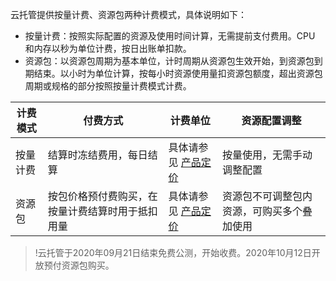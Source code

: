 

云托管提供按量计费、资源包两种计费模式，具体说明如下：


- 按量计费：按照实际配置的资源及使用时间计算，无需提前支付费用。CPU 和内存以秒为单位计费，按日出账单扣款。
- 资源包：以资源包周期为基本单位，计时周期从资源包生效开始，到资源包到期结束。以小时为单位计算，按每小时资源使用量扣资源包额度，超出资源包周期或规格的部分按照按量计费模式计费。

| 计费模式 | 付费方式                                         | 计费单位                                                     | 资源配置调整                               |
| -------- | ------------------------------------------------ | ------------------------------------------------------------ | ------------------------------------------ |
| 按量计费 | 结算时冻结费用，每日结算                         | 具体请参见 [产品定价](https://cloud.tencent.com/document/product/1243/47823) | 按量使用，无需手动调整配置                 |
| 资源包   | 按包价格预付费购买，在按量计费结算时用于抵扣用量 | 具体请参见 [产品定价](https://cloud.tencent.com/document/product/1243/47823)    | 资源包不可调整包内资源，可购买多个叠加使用 |

>!云托管于2020年09月21日结束免费公测，开始收费。2020年10月12日开放预付资源包购买。


